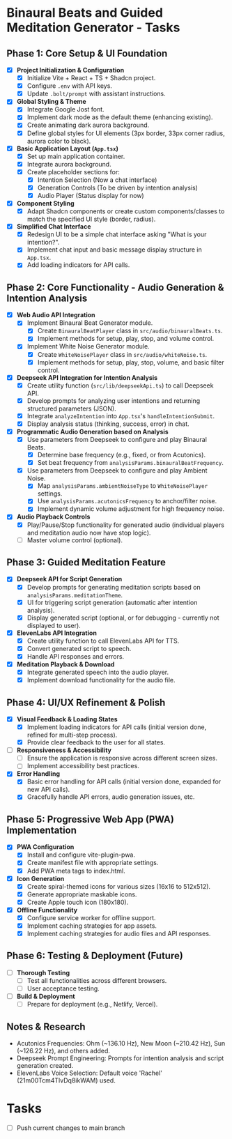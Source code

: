 # Binaural Beats and Guided Meditation Generator - Tasks

## Phase 1: Core Setup & UI Foundation

- [x] **Project Initialization & Configuration**
    - [x] Initialize Vite + React + TS + Shadcn project.
    - [x] Configure `.env` with API keys.
    - [x] Update `.bolt/prompt` with assistant instructions.
- [x] **Global Styling & Theme**
    - [x] Integrate Google Jost font.
    - [x] Implement dark mode as the default theme (enhancing existing).
    - [x] Create animating dark aurora background.
    - [x] Define global styles for UI elements (3px border, 33px corner radius, aurora color to black).
- [x] **Basic Application Layout (`App.tsx`)**
    - [x] Set up main application container.
    - [x] Integrate aurora background.
    - [x] Create placeholder sections for:
        - [x] Intention Selection (Now a chat interface)
        - [x] Generation Controls (To be driven by intention analysis)
        - [x] Audio Player (Status display for now)
- [x] **Component Styling**
    - [x] Adapt Shadcn components or create custom components/classes to match the specified UI style (border, radius).
- [x] **Simplified Chat Interface**
    - [x] Redesign UI to be a simple chat interface asking "What is your intention?".
    - [x] Implement chat input and basic message display structure in `App.tsx`.
    - [x] Add loading indicators for API calls.

## Phase 2: Core Functionality - Audio Generation & Intention Analysis

- [x] **Web Audio API Integration**
    - [x] Implement Binaural Beat Generator module.
        - [x] Create `BinauralBeatPlayer` class in `src/audio/binauralBeats.ts`.
        - [x] Implement methods for setup, play, stop, and volume control.
    - [x] Implement White Noise Generator module.
        - [x] Create `WhiteNoisePlayer` class in `src/audio/whiteNoise.ts`.
        - [x] Implement methods for setup, play, stop, volume, and basic filter control.
- [x] **Deepseek API Integration for Intention Analysis**
    - [x] Create utility function (`src/lib/deepseekApi.ts`) to call Deepseek API.
    - [x] Develop prompts for analyzing user intentions and returning structured parameters (JSON).
    - [x] Integrate `analyzeIntention` into `App.tsx`'s `handleIntentionSubmit`.
    - [x] Display analysis status (thinking, success, error) in chat.
- [x] **Programmatic Audio Generation based on Analysis**
    - [x] Use parameters from Deepseek to configure and play Binaural Beats.
        - [x] Determine base frequency (e.g., fixed, or from Acutonics).
        - [x] Set beat frequency from `analysisParams.binauralBeatFrequency`.
    - [x] Use parameters from Deepseek to configure and play Ambient Noise.
        - [x] Map `analysisParams.ambientNoiseType` to `WhiteNoisePlayer` settings.
        - [x] Use `analysisParams.acutonicsFrequency` to anchor/filter noise.
        - [x] Implement dynamic volume adjustment for high frequency noise.
- [x] **Audio Playback Controls**
    - [x] Play/Pause/Stop functionality for generated audio (individual players and meditation audio now have stop logic).
    - [ ] Master volume control (optional).

## Phase 3: Guided Meditation Feature

- [x] **Deepseek API for Script Generation**
    - [x] Develop prompts for generating meditation scripts based on `analysisParams.meditationTheme`.
    - [x] UI for triggering script generation (automatic after intention analysis).
    - [x] Display generated script (optional, or for debugging - currently not displayed to user).
- [x] **ElevenLabs API Integration**
    - [x] Create utility function to call ElevenLabs API for TTS.
    - [x] Convert generated script to speech.
    - [x] Handle API responses and errors.
- [x] **Meditation Playback & Download**
    - [x] Integrate generated speech into the audio player.
    - [x] Implement download functionality for the audio file.

## Phase 4: UI/UX Refinement & Polish

- [x] **Visual Feedback & Loading States**
    - [x] Implement loading indicators for API calls (initial version done, refined for multi-step process).
    - [x] Provide clear feedback to the user for all states.
- [ ] **Responsiveness & Accessibility**
    - [ ] Ensure the application is responsive across different screen sizes.
    - [ ] Implement accessibility best practices.
- [x] **Error Handling**
    - [x] Basic error handling for API calls (initial version done, expanded for new API calls).
    - [x] Gracefully handle API errors, audio generation issues, etc.

## Phase 5: Progressive Web App (PWA) Implementation

- [x] **PWA Configuration**
    - [x] Install and configure vite-plugin-pwa.
    - [x] Create manifest file with appropriate settings.
    - [x] Add PWA meta tags to index.html.
- [x] **Icon Generation**
    - [x] Create spiral-themed icons for various sizes (16x16 to 512x512).
    - [x] Generate appropriate maskable icons.
    - [x] Create Apple touch icon (180x180).
- [x] **Offline Functionality**
    - [x] Configure service worker for offline support.
    - [x] Implement caching strategies for app assets.
    - [x] Implement caching strategies for audio files and API responses.

## Phase 6: Testing & Deployment (Future)

- [ ] **Thorough Testing**
    - [ ] Test all functionalities across different browsers.
    - [ ] User acceptance testing.
- [ ] **Build & Deployment**
    - [ ] Prepare for deployment (e.g., Netlify, Vercel).

## Notes & Research
- Acutonics Frequencies: Ohm (~136.10 Hz), New Moon (~210.42 Hz), Sun (~126.22 Hz), and others added.
- Deepseek Prompt Engineering: Prompts for intention analysis and script generation created.
- ElevenLabs Voice Selection: Default voice 'Rachel' (21m00Tcm4TlvDq8ikWAM) used.

# Tasks

- [ ] Push current changes to main branch